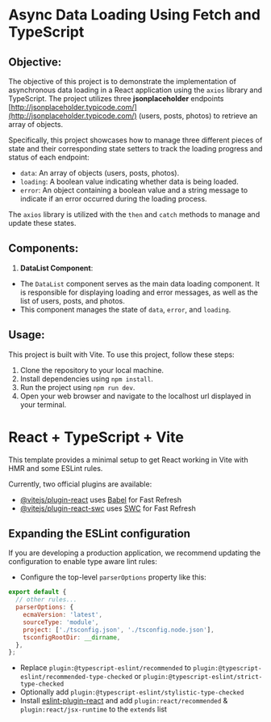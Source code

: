 # Async Data Loading Using Fetch and TypeScript

## Objective:

The objective of this project is to demonstrate the implementation of asynchronous data loading in a React application using the `axios` library and TypeScript. The project utilizes three **jsonplaceholder** endpoints [http://jsonplaceholder.typicode.com/](http://jsonplaceholder.typicode.com/) (users, posts, photos) to retrieve an array of objects.

Specifically, this project showcases how to manage three different pieces of state and their corresponding state setters to track the loading progress and status of each endpoint:

- `data`: An array of objects (users, posts, photos).
- `loading`: A boolean value indicating whether data is being loaded.
- `error`: An object containing a boolean value and a string message to indicate if an error occurred during the loading process.

The `axios` library is utilized with the `then` and `catch` methods to manage and update these states.

## Components:

1. **DataList Component**:

- The `DataList` component serves as the main data loading component. It is responsible for displaying loading and error messages, as well as the list of users, posts, and photos.
- This component manages the state of `data`, `error`, and `loading`.

## Usage:

This project is built with Vite.
To use this project, follow these steps:

1. Clone the repository to your local machine.
2. Install dependencies using `npm install`.
3. Run the project using `npm run dev`.
4. Open your web browser and navigate to the localhost url displayed in your terminal.

# React + TypeScript + Vite

This template provides a minimal setup to get React working in Vite with HMR and some ESLint rules.

Currently, two official plugins are available:

- [@vitejs/plugin-react](https://github.com/vitejs/vite-plugin-react/blob/main/packages/plugin-react/README.md) uses [Babel](https://babeljs.io/) for Fast Refresh
- [@vitejs/plugin-react-swc](https://github.com/vitejs/vite-plugin-react-swc) uses [SWC](https://swc.rs/) for Fast Refresh

## Expanding the ESLint configuration

If you are developing a production application, we recommend updating the configuration to enable type aware lint rules:

- Configure the top-level `parserOptions` property like this:

```js
export default {
  // other rules...
  parserOptions: {
    ecmaVersion: 'latest',
    sourceType: 'module',
    project: ['./tsconfig.json', './tsconfig.node.json'],
    tsconfigRootDir: __dirname,
  },
};
```

- Replace `plugin:@typescript-eslint/recommended` to `plugin:@typescript-eslint/recommended-type-checked` or `plugin:@typescript-eslint/strict-type-checked`
- Optionally add `plugin:@typescript-eslint/stylistic-type-checked`
- Install [eslint-plugin-react](https://github.com/jsx-eslint/eslint-plugin-react) and add `plugin:react/recommended` & `plugin:react/jsx-runtime` to the `extends` list

